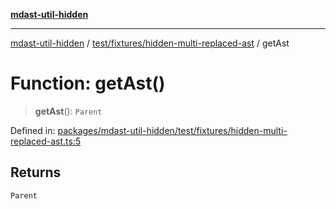 [**mdast-util-hidden**](../../../../README.md)

***

[mdast-util-hidden](../../../../README.md) / [test/fixtures/hidden-multi-replaced-ast](../README.md) / getAst

# Function: getAst()

> **getAst**(): `Parent`

Defined in: [packages/mdast-util-hidden/test/fixtures/hidden-multi-replaced-ast.ts:5](https://github.com/Xunnamius/unified-utils/blob/cb7fc64dac3d9c7f331f6a8a6d41a910a5dc8019/packages/mdast-util-hidden/test/fixtures/hidden-multi-replaced-ast.ts#L5)

## Returns

`Parent`
